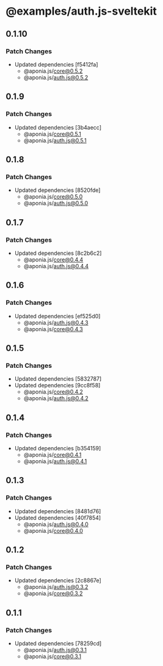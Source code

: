 # @examples/auth.js-sveltekit

## 0.1.10

### Patch Changes

- Updated dependencies [f5412fa]
  - @aponia.js/core@0.5.2
  - @aponia.js/auth.js@0.5.2

## 0.1.9

### Patch Changes

- Updated dependencies [3b4aecc]
  - @aponia.js/core@0.5.1
  - @aponia.js/auth.js@0.5.1

## 0.1.8

### Patch Changes

- Updated dependencies [8520fde]
  - @aponia.js/core@0.5.0
  - @aponia.js/auth.js@0.5.0

## 0.1.7

### Patch Changes

- Updated dependencies [8c2b6c2]
  - @aponia.js/core@0.4.4
  - @aponia.js/auth.js@0.4.4

## 0.1.6

### Patch Changes

- Updated dependencies [ef525d0]
  - @aponia.js/auth.js@0.4.3
  - @aponia.js/core@0.4.3

## 0.1.5

### Patch Changes

- Updated dependencies [5832787]
- Updated dependencies [9cc8f58]
  - @aponia.js/core@0.4.2
  - @aponia.js/auth.js@0.4.2

## 0.1.4

### Patch Changes

- Updated dependencies [b354159]
  - @aponia.js/core@0.4.1
  - @aponia.js/auth.js@0.4.1

## 0.1.3

### Patch Changes

- Updated dependencies [8481d76]
- Updated dependencies [40f7854]
  - @aponia.js/auth.js@0.4.0
  - @aponia.js/core@0.4.0

## 0.1.2

### Patch Changes

- Updated dependencies [2c8867e]
  - @aponia.js/auth.js@0.3.2
  - @aponia.js/core@0.3.2

## 0.1.1

### Patch Changes

- Updated dependencies [78259cd]
  - @aponia.js/auth.js@0.3.1
  - @aponia.js/core@0.3.1
